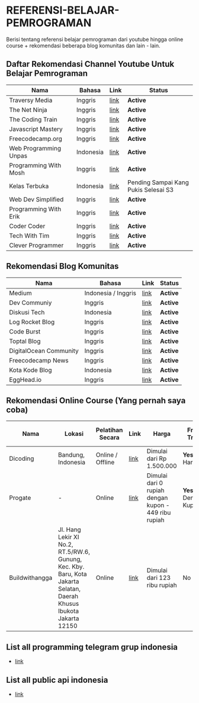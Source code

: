 # REFERENSI-BELAJAR-PEMROGRAMAN

Berisi tentang referensi belajar pemrograman dari youtube hingga online course + rekomendasi beberapa blog komunitas dan lain - lain.



## Daftar Rekomendasi Channel Youtube Untuk Belajar Pemrograman

| Nama  | Bahasa | Link | Status |
| ----- | ---- | ---- | ---- |
| Traversy Media   | Inggris  | [link](https://www.youtube.com/user/TechGuyWeb) | **Active** |
| The Net Ninja | Inggris  | [link](https://www.youtube.com/user/TechGuyWeb) | **Active** |
| The Coding Train | Inggris | [link](https://www.youtube.com/user/shiffman) | **Active** |
| Javascript Mastery | Inggris | [link](https://www.youtube.com/channel/UCmXmlB4-HJytD7wek0Uo97A) | **Active** |
| Freecodecamp.org | Inggris | [link](https://www.youtube.com/channel/UC8butISFwT-Wl7EV0hUK0BQ) | **Active** |
| Web Programming Unpas | Indonesia | [link](https://www.youtube.com/channel/UCkXmLjEr95LVtGuIm3l2dPg) | **Active** |
| Programming With Mosh | Inggris | [link](https://www.youtube.com/user/programmingwithmosh) | **Active** | 
| Kelas Terbuka | Indonesia | [link](https://www.youtube.com/user/faqihzamukhlish) | Pending Sampai Kang Pukis Selesai S3 |
| Web Dev Simplified | Inggris | [link](https://www.youtube.com/channel/UCFbNIlppjAuEX4znoulh0Cw) | **Active** |
| Programming With Erik | Inggris | [link](https://www.youtube.com/channel/UCshZ3rdoCLjDYuTR_RBubzw) | **Active** | 
| Coder Coder | Inggris | [link](https://www.youtube.com/channel/UCzNf0liwUzMN6_pixbQlMhQ) | **Active** |
| Tech With Tim | Inggris | [link](https://www.youtube.com/channel/UC4JX40jDee_tINbkjycV4Sg) | **Active** |
| Clever Programmer | Inggris | [link](https://www.youtube.com/channel/UCqrILQNl5Ed9Dz6CGMyvMTQ) | **Active** |


## Rekomendasi Blog Komunitas 

| Nama | Bahasa | Link | Status | 
| ----- | --- | --- | --- |
| Medium | Indonesia / Inggris | [link](https://medium.com/) | **Active** |
| Dev Communiy | Inggris | [link](https://dev.to/) | **Active** |
| Diskusi Tech | Indonesia | [link](https://diskusi.tech/) | **Active** |
| Log Rocket Blog | Inggris | [link](https://blog.logrocket.com/) | **Active** |
| Code Burst | Inggris | [link](https://codeburst.io/) | **Active** | 
| Toptal Blog | Inggris | [link](https://www.toptal.com/blog) | **Active** | 
| DigitalOcean Community | Inggris | [link](https://www.digitalocean.com/community) | **Active** |
| Freecodecamp News | Inggris | [link](https://www.freecodecamp.org/news/) | **Active** |
| Kota Kode Blog | Indonesia | [link](https://kotakode.com/blogs?page=0) | **Active** |
| EggHead.io | Inggris | [link](https://egghead.io/) | **Active** |

## Rekomendasi Online Course (Yang pernah saya coba)

| Nama | Lokasi | Pelatihan Secara | Link| Harga | Free Trial | Akses Seumur Hidup | Ada Kelas Gratis |
| ---- | ------- | ----- | ---- | ---- | --- | ----- | ------ | 
| Dicoding | Bandung, Indonesia | Online / Offline | [link](https://www.dicoding.com/) | Dimulai dari Rp 1.500.000 | **Yes** 15 Hari | NO | Ada |
| Progate | - | Online | [link](https://progate.com/) | Dimulai dari 0 rupiah dengan kupon - 449 ribu rupiah | **Yes** Dengan Kupon | NO | Ada |
| Buildwithangga |  Jl. Hang Lekir XI No.2, RT.5/RW.6, Gunung, Kec. Kby. Baru, Kota Jakarta Selatan, Daerah Khusus Ibukota Jakarta 12150 | Online | [link](https://buildwithangga.com/) | Dimulai dari 123 ribu rupiah | No | **Yes** | Ada |

## List all programming telegram grup indonesia 
* [link](https://github.com/hendisantika/List-All-Programming-Telegram-Group)

## List all public api indonesia 
* [link](https://github.com/farizdotid/DAFTAR-API-LOKAL-INDONESIA)


